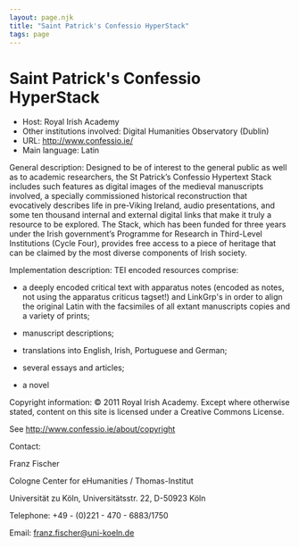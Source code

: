 ```yaml
---
layout: page.njk
title: "Saint Patrick's Confessio HyperStack"
tags: page
---
```

# Saint Patrick's Confessio HyperStack




* Host: Royal Irish Academy
* Other institutions involved:
 Digital Humanities Observatory (Dublin)
* URL: <http://www.confessio.ie/>
* Main language: Latin



General description: Designed to be of interest to the general
 public as well as to academic researchers, the St Patrick’s
 Confessio Hypertext Stack includes such features as digital
 images of the medieval manuscripts involved, a specially
 commissioned historical reconstruction that evocatively
 describes life in pre-Viking Ireland, audio presentations,
 and some ten thousand internal and external digital links
 that make it truly a resource to be explored. The Stack,
 which has been funded for three years under the Irish
 government’s Programme for Research in Third-Level
 Institutions (Cycle Four), provides free access to a piece
 of heritage that can be claimed by the most diverse
 components of Irish society.
 




Implementation description:
 TEI encoded resources comprise:
 
 - a deeply encoded critical text with apparatus notes
 (encoded as notes, not using the apparatus criticus
 tagset!) and LinkGrp's in order to align the original Latin
 with the facsimiles of all extant manuscripts copies and a
 variety of prints;
 
 - manuscript descriptions;
 
 - translations into English, Irish, Portuguese and
 German;
 
 - several essays and articles;
 
 - a novel



Copyright information: © 2011 Royal Irish Academy. Except where
 otherwise stated, content on this site is licensed under a
 Creative Commons License.
 
 See <http://www.confessio.ie/about/copyright>



Contact:
 



Franz Fischer


Cologne Center for eHumanities /
 Thomas-Institut
 
 Universität zu Köln, Universitätsstr. 22, D-50923 Köln



Telephone: +49 - (0)221 - 470 - 6883/1750



Email: [franz.fischer@uni-koeln.de](mailto:franz.fischer@uni-koeln.de)





